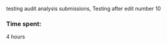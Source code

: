 testing audit analysis submissions, Testing after edit number 10













### Time spent:
4 hours